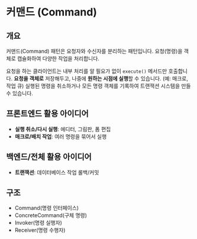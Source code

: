 # 커맨드 (Command)

## 개요

커맨드(Command) 패턴은 요청자와 수신자를 분리하는 패턴입니다. 요청(명령)을 객체로 캡슐화하여 다양한 작업을 처리합니다.

요청을 하는 클라이언트는 내부 처리를 알 필요가 없이 `execute()` 메서드만 호출합니다. **요청을 객체로** 저장해두고, 나중에 **원하는 시점에 실행**할 수 있습니다. (예: 매크로, 작업 큐) 실행된 명령을 취소하거나 모든 명령 객체를 기록하여 트랜잭션 시스템을 만들 수 있습니다.

## 프론트엔드 활용 아이디어

- **실행 취소/다시 실행**: 에디터, 그림판, 폼 편집
- **매크로/배치 작업**: 여러 명령을 묶어서 실행

## 백엔드/전체 활용 아이디어

- **트랜잭션**: 데이터베이스 작업 롤백/커밋

## 구조

- Command(명령 인터페이스)
- ConcreteCommand(구체 명령)
- Invoker(명령 실행자)
- Receiver(명령 수행자)
